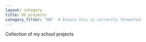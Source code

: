 ```yaml
---
layout: category
title: VU projects
category_filter: "VU"  # Ensure this is correctly formatted
---
```


Collection of my school projects

